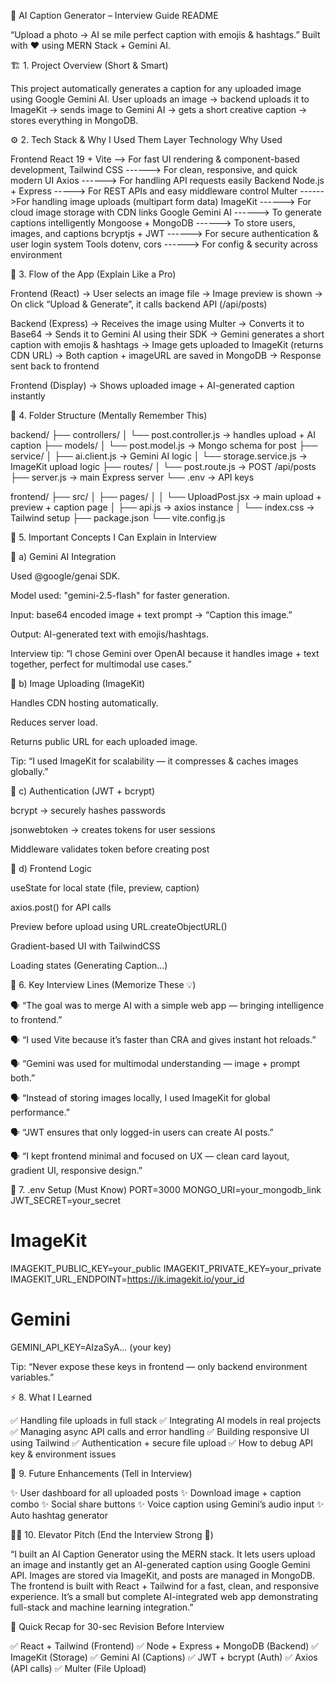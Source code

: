 🧠 AI Caption Generator – Interview Guide README

“Upload a photo → AI se mile perfect caption with emojis & hashtags.”
Built with ❤️ using MERN Stack + Gemini AI.

🏗️ 1. Project Overview (Short & Smart)

This project automatically generates a caption for any uploaded image using Google Gemini AI.
User uploads an image → backend uploads it to ImageKit → sends image to Gemini AI → gets a short creative caption → stores everything in MongoDB.

⚙️ 2. Tech Stack & Why I Used Them
Layer	Technology	Why Used

Frontend	React 19 + Vite  -->	For fast UI rendering & component-based development,
	Tailwind CSS  ------>	For clean, responsive, and quick modern UI
	Axios ------>	For handling API requests easily
Backend	Node.js + Express ----->	For REST APIs and easy middleware control
	Multer ------>For handling image uploads (multipart form data)
	ImageKit ------>	For cloud image storage with CDN links
	Google Gemini AI ------>	To generate captions intelligently
	Mongoose + MongoDB ------>	To store users, images, and captions
	bcryptjs + JWT ------>	For secure authentication & user login system
Tools	dotenv, cors ------>	For config & security across environment



🔁 3. Flow of the App (Explain Like a Pro)

Frontend (React)
→ User selects an image file
→ Image preview is shown
→ On click “Upload & Generate”, it calls backend API (/api/posts)

Backend (Express)
→ Receives the image using Multer
→ Converts it to Base64
→ Sends it to Gemini AI using their SDK
→ Gemini generates a short caption with emojis & hashtags
→ Image gets uploaded to ImageKit (returns CDN URL)
→ Both caption + imageURL are saved in MongoDB
→ Response sent back to frontend

Frontend (Display)
→ Shows uploaded image + AI-generated caption instantly

🧩 4. Folder Structure (Mentally Remember This)


backend/
 ├── controllers/
 │    └── post.controller.js   → handles upload + AI caption
 ├── models/
 │    └── post.model.js        → Mongo schema for post
 ├── service/
 │    ├── ai.client.js         → Gemini AI logic
 │    └── storage.service.js   → ImageKit upload logic
 ├── routes/
 │    └── post.route.js        → POST /api/posts
 ├── server.js                 → main Express server
 └── .env                      → API keys

frontend/
 ├── src/
 │   ├── pages/
 │   │   └── UploadPost.jsx    → main upload + preview + caption page
 │   ├── api.js                → axios instance
 │   └── index.css             → Tailwind setup
 ├── package.json
 └── vite.config.js

🧠 5. Important Concepts I Can Explain in Interview


🔹 a) Gemini AI Integration

Used @google/genai SDK.

Model used: "gemini-2.5-flash" for faster generation.

Input: base64 encoded image + text prompt → “Caption this image.”

Output: AI-generated text with emojis/hashtags.

Interview tip:
“I chose Gemini over OpenAI because it handles image + text together, perfect for multimodal use cases.”


🔹 b) Image Uploading (ImageKit)

Handles CDN hosting automatically.

Reduces server load.

Returns public URL for each uploaded image.

Tip: “I used ImageKit for scalability — it compresses & caches images globally.”



🔹 c) Authentication (JWT + bcrypt)

bcrypt → securely hashes passwords

jsonwebtoken → creates tokens for user sessions

Middleware validates token before creating post



🔹 d) Frontend Logic

useState for local state (file, preview, caption)

axios.post() for API calls

Preview before upload using URL.createObjectURL()

Gradient-based UI with TailwindCSS

Loading states (Generating Caption...)



💬 6. Key Interview Lines (Memorize These 💡)

🗣️ “The goal was to merge AI with a simple web app — bringing intelligence to frontend.”

🗣️ “I used Vite because it’s faster than CRA and gives instant hot reloads.”

🗣️ “Gemini was used for multimodal understanding — image + prompt both.”

🗣️ “Instead of storing images locally, I used ImageKit for global performance.”

🗣️ “JWT ensures that only logged-in users can create AI posts.”

🗣️ “I kept frontend minimal and focused on UX — clean card layout, gradient UI, responsive design.”



🔐 7. .env Setup (Must Know)
PORT=3000
MONGO_URI=your_mongodb_link
JWT_SECRET=your_secret

# ImageKit
IMAGEKIT_PUBLIC_KEY=your_public
IMAGEKIT_PRIVATE_KEY=your_private
IMAGEKIT_URL_ENDPOINT=https://ik.imagekit.io/your_id

# Gemini
GEMINI_API_KEY=AIzaSyA... (your key)


Tip: “Never expose these keys in frontend — only backend environment variables.”



⚡ 8. What I Learned

✅ Handling file uploads in full stack
✅ Integrating AI models in real projects
✅ Managing async API calls and error handling
✅ Building responsive UI using Tailwind
✅ Authentication + secure file upload
✅ How to debug API key & environment issues



🎯 9. Future Enhancements (Tell in Interview)

✨ User dashboard for all uploaded posts
✨ Download image + caption combo
✨ Social share buttons
✨ Voice caption using Gemini’s audio input
✨ Auto hashtag generator



🧍‍♂️ 10. Elevator Pitch (End the Interview Strong 💬)

“I built an AI Caption Generator using the MERN stack.
It lets users upload an image and instantly get an AI-generated caption using Google Gemini API.
Images are stored via ImageKit, and posts are managed in MongoDB.
The frontend is built with React + Tailwind for a fast, clean, and responsive experience.
It’s a small but complete AI-integrated web app demonstrating full-stack and machine learning integration.”

💫 Quick Recap for 30-sec Revision Before Interview

✅ React + Tailwind (Frontend)
✅ Node + Express + MongoDB (Backend)
✅ ImageKit (Storage)
✅ Gemini AI (Captions)
✅ JWT + bcrypt (Auth)
✅ Axios (API calls)
✅ Multer (File Upload)